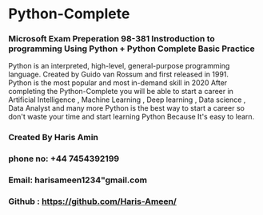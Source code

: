 # Python-Complete
### Microsoft Exam Preperation 98-381 Instroduction to programming Using Python + Python Complete Basic Practice 
Python is an interpreted, high-level, general-purpose programming language. Created by Guido van Rossum and first released in 1991.  
Python is the most popular and most in-demand skill in 2020
After completing the Python-Complete you will be able to start a career in Artificial Intelligence , Machine Learning , Deep learning , Data science , Data Analyst and many more 
Python is the best way to start a career so don't waste your time and start learning Python Because It's easy to learn.
### Created By Haris Amin 
### phone no: +44 7454392199
### Email: harisameen1234"gmail.com
### Github : https://github.com/Haris-Ameen/ 
